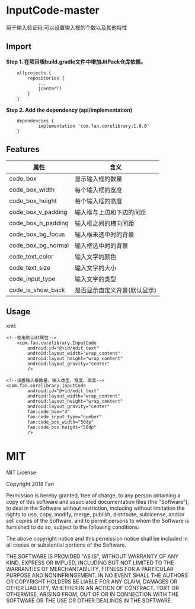 # InputCode-master

用于输入验证码,可以设置输入框的个数以及其他特性

## Import


**Step 1. 在项目根build.gradle文件中增加JitPack仓库依赖。** 
```
    allprojects {
		repositories {
			...
			jcenter()
		}
	}
```

**Step 2. Add the dependency (api/implementation)**
```
    dependencies {
	        implementation 'com.fan.corelibrary:1.0.0'
	}
```

## Features

属性 | 含义
------------ | -------------
code_box            |显示输入框的数量
code_box_width      |每个输入框的宽度
code_box_height     |每个输入框的高度
code_box_v_padding  |输入框与上边和下边的间距
code_box_h_padding  |输入框之间的横向间距
code_box_bg_focus   |输入框未选中时的背景
code_box_bg_normal  |输入框选中时的背景
code_text_color     |输入文字的颜色
code_text_size      |输入文字的大小
code_input_type     |输入文字的类型
code_is_show_back   |是否显示自定义背景(默认显示)



## Usage

xml:


```
<!--使用默认UI属性-->
    <com.fan.corelibrary.InputCode
        android:id="@+id/edit_text"
        android:layout_width="wrap_content"
        android:layout_height="wrap_content"
        android:layout_gravity="center"
        />

<!--设置输入框数量、输入类型、宽度、高度-->
<com.fan.corelibrary.InputCode
        android:id="@+id/edit_text"
        android:layout_width="wrap_content"
        android:layout_height="wrap_content"
        android:layout_gravity="center"
        fan:code_box="4"
        fan:code_input_type="number"
        fan:code_box_width="50dp"
        fan:code_box_height="50dp"
        />
```

# MIT

MIT License

Copyright 2018 Fan

Permission is hereby granted, free of charge, to any person obtaining a copy
of this software and associated documentation files (the "Software"), to deal
in the Software without restriction, including without limitation the rights
to use, copy, modify, merge, publish, distribute, sublicense, and/or sell
copies of the Software, and to permit persons to whom the Software is
furnished to do so, subject to the following conditions:

The above copyright notice and this permission notice shall be included in all
copies or substantial portions of the Software.

THE SOFTWARE IS PROVIDED "AS IS", WITHOUT WARRANTY OF ANY KIND, EXPRESS OR
IMPLIED, INCLUDING BUT NOT LIMITED TO THE WARRANTIES OF MERCHANTABILITY,
FITNESS FOR A PARTICULAR PURPOSE AND NONINFRINGEMENT. IN NO EVENT SHALL THE
AUTHORS OR COPYRIGHT HOLDERS BE LIABLE FOR ANY CLAIM, DAMAGES OR OTHER
LIABILITY, WHETHER IN AN ACTION OF CONTRACT, TORT OR OTHERWISE, ARISING FROM,
OUT OF OR IN CONNECTION WITH THE SOFTWARE OR THE USE OR OTHER DEALINGS IN THE
SOFTWARE.